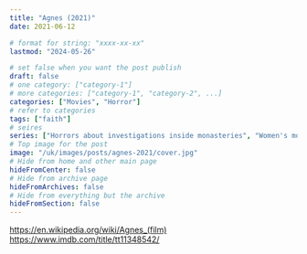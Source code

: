 ```yaml
---
title: "Agnes (2021)"
date: 2021-06-12

# format for string: "xxxx-xx-xx"
lastmod: "2024-05-26"

# set false when you want the post publish
draft: false
# one category: ["category-1"]
# more categories: ["category-1", "category-2", ...]
categories: ["Movies", "Horror"]
# refer to categories
tags: ["faith"]
# seires
series: ["Horrors about investigations inside monasteries", "Women's monasteries infiltrated by evil"]
# Top image for the post
image: "/uk/images/posts/agnes-2021/cover.jpg"
# Hide from home and other main page
hideFromCenter: false
# Hide from archive page
hideFromArchives: false
# Hide from everything but the archive
hideFromSection: false
---
```

https://en.wikipedia.org/wiki/Agnes_(film)
https://www.imdb.com/title/tt11348542/
<!--more-->